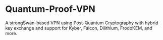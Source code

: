 # Quantum-Proof-VPN
A strongSwan-based VPN using Post-Quantum Cryptography with hybrid key exchange and support for Kyber, Falcon, Dilithium, FrodoKEM, and more.
